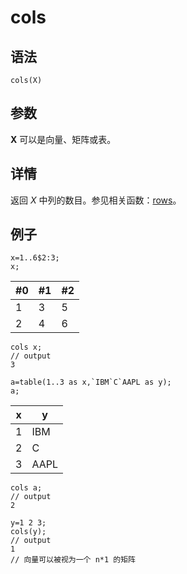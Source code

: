 # cols

## 语法

`cols(X)`

## 参数

**X** 可以是向量、矩阵或表。

## 详情

返回 *X* 中列的数目。参见相关函数：[rows](../r/rows.html)。

## 例子

```
x=1..6$2:3;
x;
```

| #0 | #1 | #2 |
| --- | --- | --- |
| 1 | 3 | 5 |
| 2 | 4 | 6 |

```
cols x;
// output
3

a=table(1..3 as x,`IBM`C`AAPL as y);
a;
```

| x | y |
| --- | --- |
| 1 | IBM |
| 2 | C |
| 3 | AAPL |

```
cols a;
// output
2

y=1 2 3;
cols(y);
// output
1
// 向量可以被视为一个 n*1 的矩阵
```

